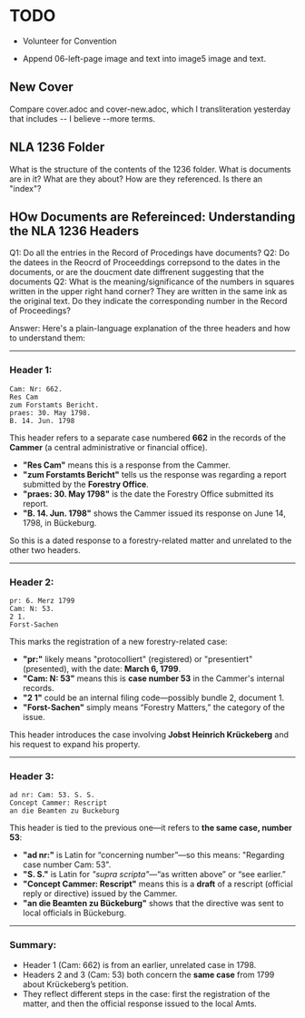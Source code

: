 # TODO

- Volunteer for Convention

- Append 06-left-page image and text into image5 image and text.

## New Cover

Compare cover.adoc and cover-new.adoc, which I transliteration yesterday that includes -- I believe --more terms.

## NLA 1236 Folder

What is the structure of the contents of the 1236 folder. What is documents are in it? What are they about? How
are they referenced. Is there an "index"? 

## HOw Documents are Refereinced: Understanding the NLA 1236 Headers

Q1: Do all the entries in the Record of Procedings have documents?
Q2: Do the datees in the Reocrd of Proceeddings correpsond to the dates in the documents, or are the doucment
date diffrenent suggesting that the documents 
Q2: What is the meaning/significance of the numbers in squares written in the upper right hand corner? They
are written in the same ink as the original text. Do they indicate the corresponding number in the Record
of Proceedings? 

Answer: Here's a plain-language explanation of the three headers and how to understand them:

---

### **Header 1:**

```
Cam: Nr: 662.
Res Cam
zum Forstamts Bericht.
praes: 30. May 1798.
B. 14. Jun. 1798
```

This header refers to a separate case numbered **662** in the records of the **Cammer** (a central administrative or financial office).

* **"Res Cam"** means this is a response from the Cammer.
* **"zum Forstamts Bericht"** tells us the response was regarding a report submitted by the **Forestry Office**.
* **"praes: 30. May 1798"** is the date the Forestry Office submitted its report.
* **"B. 14. Jun. 1798"** shows the Cammer issued its response on June 14, 1798, in Bückeburg.

So this is a dated response to a forestry-related matter and unrelated to the other two headers.

---

### **Header 2:**

```
pr: 6. Merz 1799
Cam: N: 53.
2 1.
Forst-Sachen
```

This marks the registration of a new forestry-related case:

* **"pr:"** likely means "protocolliert" (registered) or "presentiert" (presented), with the date: **March 6, 1799**.
* **"Cam: N: 53"** means this is **case number 53** in the Cammer's internal records.
* **"2 1"** could be an internal filing code—possibly bundle 2, document 1.
* **"Forst-Sachen"** simply means “Forestry Matters,” the category of the issue.

This header introduces the case involving **Jobst Heinrich Krückeberg** and his request to expand his property.

---

### **Header 3:**

```
ad nr: Cam: 53. S. S.
Concept Cammer: Rescript
an die Beamten zu Buckeburg
```

This header is tied to the previous one—it refers to **the same case, number 53**:

* **"ad nr:"** is Latin for “concerning number”—so this means: "Regarding case number Cam: 53".
* **"S. S."** is Latin for *"supra scripta"*—“as written above” or “see earlier.”
* **"Concept Cammer: Rescript"** means this is a **draft** of a rescript (official reply or directive) issued by the Cammer.
* **"an die Beamten zu Bückeburg"** shows that the directive was sent to local officials in Bückeburg.

---

### Summary:

* Header 1 (Cam: 662) is from an earlier, unrelated case in 1798.
* Headers 2 and 3 (Cam: 53) both concern the **same case** from 1799 about Krückeberg’s petition.
* They reflect different steps in the case: first the registration of the matter, and then the official response issued to the local Amts.

